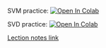 SVM practice:
[![Open In Colab](https://colab.research.google.com/assets/colab-badge.svg)](https://colab.research.google.com/github/girafe-ai/ml-course/blob/22f_basic/week0_04_svm_and_pca/week0_04_SVM_practice.ipynb)

SVD practice:
[![Open In Colab](https://colab.research.google.com/assets/colab-badge.svg)](https://colab.research.google.com/github/girafe-ai/ml-course/blob/22f_basic/week0_04_svm_and_pca/week0_04_pictures_svd.ipynb)

[Lection notes link](https://github.com/girafe-ai/ml-course/blob/22f_basic/week0_04_svm_and_pca/lect004_svm_pca.pdf)
